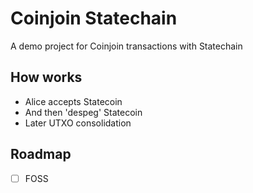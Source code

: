 # Coinjoin Statechain

A demo project for Coinjoin transactions with Statechain

## How works

- Alice accepts Statecoin
- And then 'despeg' Statecoin
- Later UTXO consolidation
  
## Roadmap

- [ ] FOSS
